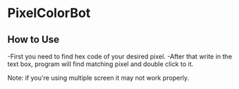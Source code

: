 # PixelColorBot

## How to Use

-First you need to find hex code of your desired pixel.
-After that write in the text box, program will find matching pixel and double click to it.

Note: if you're using multiple screen it may not work properly.
